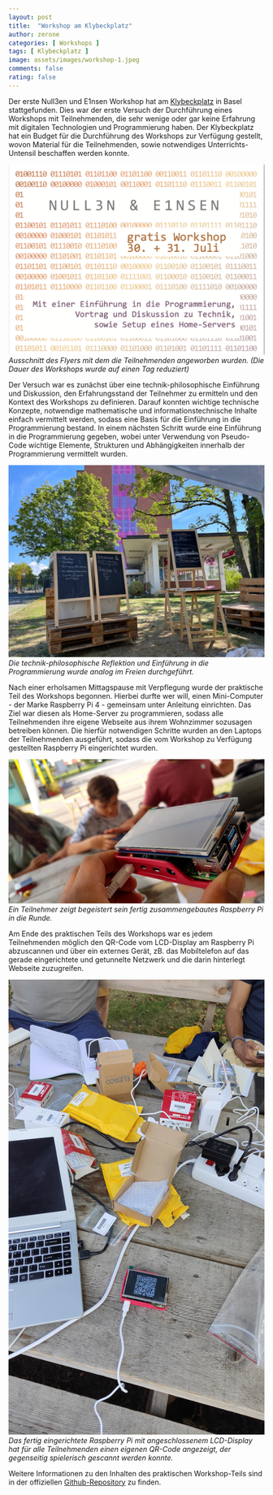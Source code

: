 ```yaml
---
layout: post
title:  "Workshop am Klybeckplatz"
author: zerone
categories: [ Workshops ]
tags: [ Klybeckplatz ]
image: assets/images/workshop-1.jpeg
comments: false
rating: false
---
```


Der erste <span class="branding">Null3en und E1nsen</span> Workshop hat am <a target="_blank" href="https://www.klybeckplus.ch/klybeckplatz/projekteingaben.html">Klybeckplatz</a> in Basel stattgefunden. Dies war der erste Versuch der Durchführung eines Workshops mit Teilnehmenden, die sehr wenige oder gar keine Erfahrung mit digitalen Technologien und Programmierung haben. Der Klybeckplatz hat ein Budget für die Durchführung des Workshops zur Verfügung gestellt, wovon Material für die Teilnehmenden, sowie notwendiges Unterrichts-Untensil beschaffen werden konnte. 

![image-0](/assets/images/workshop-1/image-0.png)
*Ausschnitt des Flyers mit dem die Teilnehmenden angeworben wurden. (Die Dauer des Workshops wurde auf einen Tag reduziert)*

Der Versuch war es zunächst über eine technik-philosophische Einführung und Diskussion, den Erfahrungsstand der Teilnehmer zu ermitteln und den Kontext des Workshops zu definieren. Darauf konnten wichtige technische Konzepte, notwendige mathematische und informationstechnische Inhalte einfach vermittelt werden, sodass eine Basis für die Einführung in die Programmierung bestand. In einem nächsten Schritt wurde eine Einführung in die Programmierung gegeben, wobei unter Verwendung von Pseudo-Code wichtige Elemente, Strukturen und Abhängigkeiten innerhalb der Programmierung vermittelt wurden.

![image-1](/assets/images/workshop-1/image-1.jpeg)
*Die technik-philosophische Reflektion und Einführung in die Programmierung wurde analog im Freien durchgeführt.*

Nach einer erholsamen Mittagspause mit Verpflegung wurde der praktische Teil des Workshops begonnen. Hierbei durfte wer will, einen Mini-Computer - der Marke Raspberry Pi 4 -  gemeinsam unter Anleitung einrichten. Das Ziel war diesen als Home-Server zu programmieren, sodass alle Teilnehmenden ihre eigene Webseite aus ihrem Wohnzimmer sozusagen betreiben können. Die hierfür notwendigen Schritte wurden an den Laptops der Teilnehmenden ausgeführt, sodass die vom Workshop zu Verfügung gestellten Raspberry Pi eingerichtet wurden.

![image-2](/assets/images/workshop-1/image-2.jpeg)
*Ein Teilnehmer zeigt begeistert sein fertig zusammengebautes Raspberry Pi in die Runde.*

Am Ende des praktischen Teils des Workshops war es jedem Teilnehmenden möglich den QR-Code vom LCD-Display am Raspberry Pi abzuscannen und über ein externes Gerät, zB. das Mobiltelefon auf das gerade eingerichtete und getunnelte Netzwerk und die darin hinterlegt Webseite zuzugreifen.

![image-3](/assets/images/workshop-1/image-3.jpg)
*Das fertig eingerichtete Raspberry Pi mit angeschlossenem LCD-Display hat für alle Teilnehmenden einen eigenen QR-Code angezeigt, der gegenseitig spielerisch gescannt werden konnte.*

Weitere Informationen zu den Inhalten des praktischen Workshop-Teils sind in der offiziellen [Github-Repository](https://github.com/nullen-einsen/zerone) zu finden.
